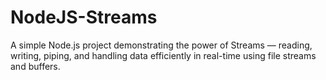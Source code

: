 # NodeJS-Streams
A simple Node.js project demonstrating the power of Streams — reading, writing, piping, and handling data efficiently in real-time using file streams and buffers.
